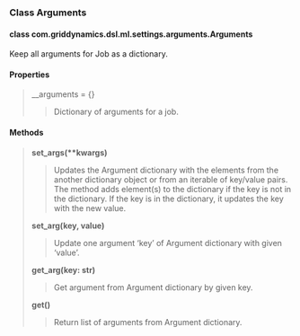 ### Class Arguments

#### class com.griddynamics.dsl.ml.settings.arguments.Arguments

Keep all arguments for Job as a dictionary.

#### Properties  
> __arguments = {}
> > Dictionary of arguments for a job.  

#### Methods

> **set_args(\*\*kwargs)**
> > Updates the Argument dictionary with the elements from the another dictionary object or from an iterable of key/value pairs. The method adds element(s) to the dictionary if the key is not in the dictionary. If the key is in the dictionary, it updates the key with the new value.   
>
> **set_arg(key, value)**
> > Update one argument ‘key’ of Argument dictionary with given ‘value’.  
>
> **get_arg(key: str)**
> > Get argument from Argument dictionary by given key.
>
> **get()**
> > Return list of arguments from Argument dictionary.
